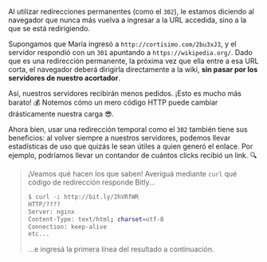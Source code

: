 Al utilizar redirecciones permanentes (como el `302`), le estamos diciendo al navegador que nunca más vuelva a ingresar a la URL accedida, sino a la que se está redirigiendo.   

Supongamos que María ingresó a `http://cortisimo.com/2bu3xJ3`, y el servidor respondió con un `301` apuntando a `https://wikipedia.org/`. Dado que es una redirección permanente, la próxima vez que ella entre a esa URL corta, el navegador deberá dirigirla directamente a la wiki, **sin pasar por los servidores de nuestro acortador**. 

Así, nuestros servidores recibirán menos pedidos. ¡Esto es mucho más barato! :moneybag: Notemos cómo un mero código HTTP puede cambiar drásticamente nuestra carga :sunglasses:.

Ahora bien, usar una redirección temporal como el `302` también tiene sus beneficios: al volver siempre a nuestros servidores, podemos llevar estadísticas de uso que quizás le sean útiles a quien generó el enlace. Por ejemplo, podríamos llevar un contandor de cuántos clicks recibió un link. :mag:

> ¡Veamos qué hacen los que saben! Averiguá mediante `curl` qué código de redirección responde Bitly...
> 
> ```bash
> $ curl -i http://bit.ly/2hVRfWR
> HTTP/????
> Server: nginx
> Content-Type: text/html; charset=utf-8
> Connection: keep-alive
> etc...
> ```
> 
> ...e ingresá la primera línea del resultado a continuación.  
